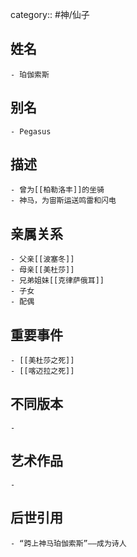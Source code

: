 category:: #神/仙子
## 姓名
	- 珀伽索斯
## 别名
	- Pegasus
## 描述
	- 曾为[[柏勒洛丰]]的坐骑
	- 神马，为宙斯运送鸣雷和闪电
## 亲属关系
	- 父亲[[波塞冬]]
	- 母亲[[美杜莎]]
	- 兄弟姐妹[[克律萨俄耳]]
	- 子女
	- 配偶
## 重要事件
	- [[美杜莎之死]]
	- [[喀迈拉之死]]
## 不同版本
	-
## 艺术作品
	-
## 后世引用
	- “跨上神马珀伽索斯”——成为诗人
